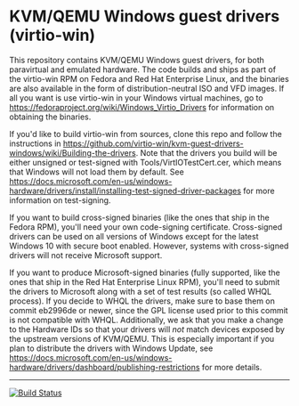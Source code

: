 # KVM/QEMU Windows guest drivers (virtio-win) #

This repository contains KVM/QEMU Windows guest drivers, for both
paravirtual and emulated hardware. The code builds and ships as part
of the virtio-win RPM on Fedora and Red Hat Enterprise Linux, and the
binaries are also available in the form of distribution-neutral ISO
and VFD images. If all you want is use virtio-win in your Windows
virtual machines, go to
https://fedoraproject.org/wiki/Windows_Virtio_Drivers for information
on obtaining the binaries.

If you'd like to build virtio-win from sources, clone this repo and
follow the instructions in
https://github.com/virtio-win/kvm-guest-drivers-windows/wiki/Building-the-drivers.
Note that the drivers you build will be either unsigned or test-signed
with Tools/VirtIOTestCert.cer, which means that Windows will not load
them by default. See
https://docs.microsoft.com/en-us/windows-hardware/drivers/install/installing-test-signed-driver-packages
for more information on test-signing.

If you want to build cross-signed binaries (like the ones that ship in
the Fedora RPM), you'll need your own code-signing certificate.
Cross-signed drivers can be used on all versions of Windows except for
the latest Windows 10 with secure boot enabled. However, systems with
cross-signed drivers will not receive Microsoft support.

If you want to produce Microsoft-signed binaries (fully supported,
like the ones that ship in the Red Hat Enterprise Linux RPM), you'll
need to submit the drivers to Microsoft along with a set of test
results (so called WHQL process). If you decide to WHQL the drivers,
make sure to base them on commit eb2996de or newer, since the GPL
license used prior to this commit is not compatible with WHQL.
Additionally, we ask that you make a change to the Hardware IDs so
that your drivers will *not* match devices exposed by the upstream
versions of KVM/QEMU. This is especially important if you plan to
distribute the drivers with Windows Update, see
https://docs.microsoft.com/en-us/windows-hardware/drivers/dashboard/publishing-restrictions
for more details.

- - - -

[![Build Status](https://ci.appveyor.com/api/projects/status/github/virtio-win/kvm-guest-drivers-windows?branch=master&svg=true)](https://ci.appveyor.com/project/daynix/kvm-guest-drivers-windows)
